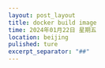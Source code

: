 ```yaml
---
layout: post_layout
title: docker build image
time: 2024年01月22日 星期五
location: beijing
pulished: ture
excerpt_separator: "##"
---
```


